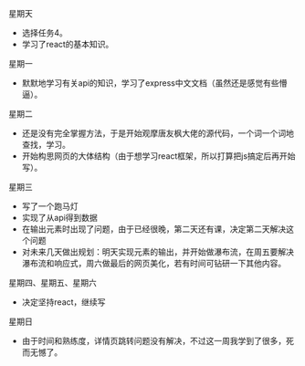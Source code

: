 星期天

+ 选择任务4。
+ 学习了react的基本知识。

星期一
+ 默默地学习有关api的知识，学习了express中文文档（虽然还是感觉有些懵逼）。

星期二
+ 还是没有完全掌握方法，于是开始观摩唐友枫大佬的源代码，一个词一个词地查找，学习。
+ 开始构思网页的大体结构（由于想学习react框架，所以打算把js搞定后再开始写）。

星期三
+ 写了一个跑马灯
+ 实现了从api得到数据
+ 在输出元素时出现了问题，由于已经很晚，第二天还有课，决定第二天解决这个问题
+ 对未来几天做出规划：明天实现元素的输出，并开始做瀑布流，在周五要解决瀑布流和响应式，周六做最后的网页美化，若有时间可钻研一下其他内容。

星期四、星期五、星期六
+ 决定坚持react，继续写

星期日
+ 由于时间和熟练度，详情页跳转问题没有解决，不过这一周我学到了很多，死而无憾了。
